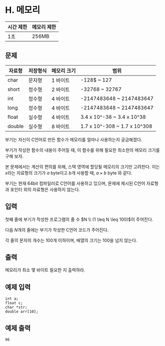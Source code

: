 # H. 메모리

| 시간 제한 | 메모리 제한 |
| --- | --- |
| 1초 | 256MB |

## 문제

| 자료형 | 저장형식 | 메모리 크기 | 범위 |
|---|---|---|---|
| char | 문자형 | 1 바이트 | -128$ ~ 127 |
| short  | 정수형 | 2 바이트 | -32768 ~ 32767 |
| int | 정수형 | 4 바이트 | -2147483648 ~ 2147483647 |
| long | 정수형 | 4 바이트 | -2147483648 ~ 2147483647 |
| float | 실수형 | 4 바이트 | 3.4 x 10^-38 ~ 3.4 x 10^38 |
| double | 실수형 | 8 바이트 | 1.7 x 10^-308 ~ 1.7 x 10^308 |

부기는 자신이 C언어로 만든 함수가 메모리를 얼마나 사용하는지 궁금해졌다.

부기가 작성한 함수의 내용이 주어질 때, 이 함수를 위해 필요한 최소한의 메모리 크기를 구해 보자.

본 문제에서는 계산의 편의를 위해, 스택 영역에 할당될 메모리의 크기만 고려한다. 이는 $x$라는 자료형의 크기가 $a$ byte이고 $b$개 사용할 때, $a \times b$ byte 와 같다.

부기는 현재 64bit 컴파일러로 C언어를 사용하고 있으며, 문제에 제시된 C언어 자료형과 포인터 외의 자료형은 사용하지 않는다. 

## 입력

첫째 줄에 부기가 작성한 프로그램의 줄 수 $N \\ (1 \leq N \leq 100)$이 주어진다.

다음 $N$개의 줄에는 부기가 작성한 C언어 코드가 주어진다.

각 줄의 문자의 개수는 100개 이하이며, 배열의 크기는 100을 넘지 않는다.

## 출력

메모리가 최소 몇 바이트 필요한 지 출력하라.

## 예제 입력

```
int a;
float c;
char *str;
double arr[10];
```

## 예제 출력

```
96
```
